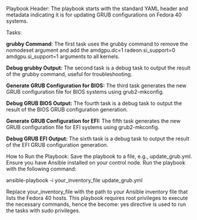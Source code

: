Playbook Header: The playbook starts with the standard YAML header and metadata indicating it is for updating GRUB configurations on Fedora 40 systems.

Tasks:

**grubby Command**: The first task uses the grubby command to remove the nomodeset argument and add the amdgpu.dc=1 radeon.si_support=0 amdgpu.si_support=1 arguments to all kernels.

**Debug grubby Output:** The second task is a debug task to output the result of the grubby command, useful for troubleshooting.

**Generate GRUB Configuration for BIOS:** The third task generates the new GRUB configuration file for BIOS systems using grub2-mkconfig.

**Debug GRUB BIOS Output:** The fourth task is a debug task to output the result of the BIOS GRUB configuration generation.

**Generate GRUB Configuration for EFI:** The fifth task generates the new GRUB configuration file for EFI systems using grub2-mkconfig.

**Debug GRUB EFI Output:** The sixth task is a debug task to output the result of the EFI GRUB configuration generation.

How to Run the Playbook:
Save the playbook to a file, e.g., update_grub.yml.
Ensure you have Ansible installed on your control node.
Run the playbook with the following command:

ansible-playbook -i your_inventory_file update_grub.yml

Replace your_inventory_file with the path to your Ansible inventory file that lists the Fedora 40 hosts.
This playbook requires root privileges to execute the necessary commands, hence the become: yes directive is used to run the tasks with sudo privileges.





